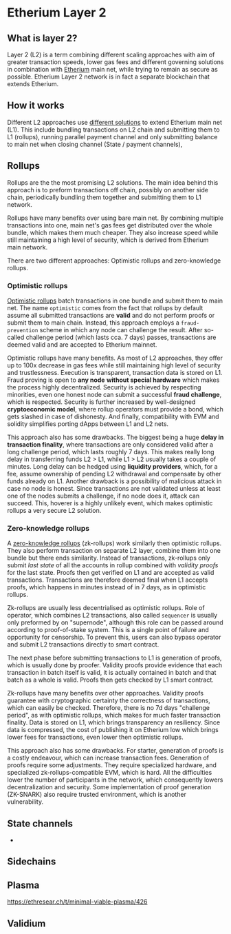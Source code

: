# Etherium Layer 2

## What is layer 2?
Layer 2  (L2) is a term combining different scaling approaches with aim of greater transaction speeds, lower gas fees and different governing solutions in combination with [Etherium][1] main net, while trying to remain as secure as possible. Etherium Layer 2 network is in fact a separate blockchain that extends Etherium.

## How it works
Different L2 approaches use [different solutions][2] to extend Etherium main net (L1). This include bundling transactions on L2 chain and submitting them to L1 (rollups), running parallel payment channel and only submitting balance to main net when closing channel (State / payment channels), 

## Rollups
Rollups are the the most promising L2 solutions. The main idea behind this approach is to preform transactions off chain, possibly on another side chain, periodically  bundling them together and submitting them to L1 network. 

Rollups have many benefits over using bare main net. By combining multiple transactions into one, main net's gas fees get distributed over the whole bundle, which makes them much cheaper. They also increase speed while still maintaining a high level of security, which is derived from Etherium main network. 

There are two different approaches: Optimistic rollups and zero-knowledge rollups.
### Optimistic rollups
[Optimistic rollups][3] batch transactions in one bundle and submit them to main net. The name `optimistic` comes from the fact that rollups by default assume all submitted transactions are **valid** and do not perform proofs or submit them to main chain. Instead, this approach employs a `fraud-prevention` scheme in which any node can challenge the result. After so-called challenge period (which lasts cca. 7 days) passes, transactions are deemed valid and are accepted to Etherium mainnet.

Optimistic rollups have many benefits. As most of L2 approaches, they offer up to 100x decrease in gas fees  while still maintaining high level of security and trustlessness. Execution is transparent, transaction data is stored on L1. Fraud proving is open to **any node** **without special hardware** which makes the process highly decentralized. Security is achieved by respecting minorities, even one honest node can submit a  successful **fraud challenge**, which is respected. Security is further increased by well-designed **cryptoeconomic model**, where rollup operators must provide a bond, which gets slashed in case of dishonesty. And finally, compatibility with EVM and solidity simplifies porting dApps between L1 and L2  nets.

This approach also has some drawbacks. The biggest being a huge **delay in transaction finality**, where transactions are only considered valid after a long challenge period, which lasts roughly 7 days. This makes really long delay in transferring funds L2 > L1, while L1 > L2 usually takes a couple of minutes. Long delay can be hedged using **liquidity providers**, which, for a fee, assume ownership of pending L2 withdrawal and compensate by other funds already on L1. Another drawback is a possibility of malicious attack in case no node is honest. Since transactions are not validated unless at least one of the nodes submits a challenge, if no node does it, attack can succeed. This, hoverer is a highly unlikely event, which makes optimistic rollups a very secure L2 solution. 

### Zero-knowledge rollups
A [zero-knowledge rollups][4] (zk-rollups) work  similarly then optimistic rollups. They also perform transaction on separate L2 layer, combine them into one bundle but there ends similarity. Instead of transactions, zk-rollups only submit *last state* of all the accounts in rollup combined with *validity proofs* for the last state. Proofs then get verified on L1 and are accepted as valid transactions. Transactions are therefore deemed final when L1 accepts proofs, which happens in minutes instead of in 7 days, as in optimistic rollups. 

Zk-rollups are usually less decentrialised as optimistic rollups. Role of operator, which combines L2 transactions, also called `sequencer` is usually only preformed by on "supernode", although this role can be passed around according to proof-of-stake system. This is a single point of failure and opportunity for censorship. To prevent this, users can also bypass operator and submit L2 transactions directly to smart contract.

The next phase before submitting transactions to L1 is generation of proofs, which is usually done by proofer. Validity proofs provide evidence that each transaction in batch itself is valid, it is actually contained in batch and that batch as a whole is valid. Proofs then gets checked by L1 smart contract.

Zk-rollups have many benefits over other approaches. Validity proofs guarantee with cryptographic certainty the correctness of transactions, which can easily be checked.  Therefore, there is no 7d days "challenge period", as with optimistic rollups, which makes for much faster transaction finality. Data is stored on L1, which brings transparency an resiliency. Since data is compressed, the cost of publishing it on Etherium low which brings lower fees for transactions, even lower then optimistic rollups.

This approach also has some drawbacks. For starter, generation of proofs is a costly endeavour, which can increase transaction fees. Generation of proofs require some adjustments. They require specialized hardware, and specialized zk-rollups-compatible EVM, which is hard. All the difficulties lower the number of participants in the network,  which consequently lowers decentralization and security. Some implementation of proof generation (ZK-SNARK) also require trusted environment, which is another vulnerability. 


## State channels
- 

## Sidechains

## Plasma
https://ethresear.ch/t/minimal-viable-plasma/426

## Validium



















[1]: <https://ethereum.org/en/layer-2/>
[2]: <https://ethereum.org/en/developers/docs/scaling/>
[3]: <https://ethereum.org/en/developers/docs/scaling/optimistic-rollups/>
[4]: <https://ethereum.org/en/developers/docs/scaling/zk-rollups/>